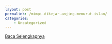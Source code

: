 ```yaml
---
layout: post
permalink: /mimpi-dikejar-anjing-menurut-islam/
categories:
    - Uncategorized
---
```


[Baca Selengkapnya](/01)